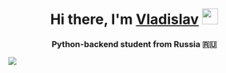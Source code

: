 <h1 align="center">Hi there, I'm <a href="https://github.com/bdwayne11/" target="_blank">Vladislav</a> 
<img src="https://github.com/blackcater/blackcater/raw/main/images/Hi.gif" height="32"/></h1>
<h3 align="center">Python-backend student from Russia 🇷🇺</h3>

![](https://github-profile-summary-cards.vercel.app/api/cards/repos-per-language?username=daniilshat&theme=solarized_dark)
